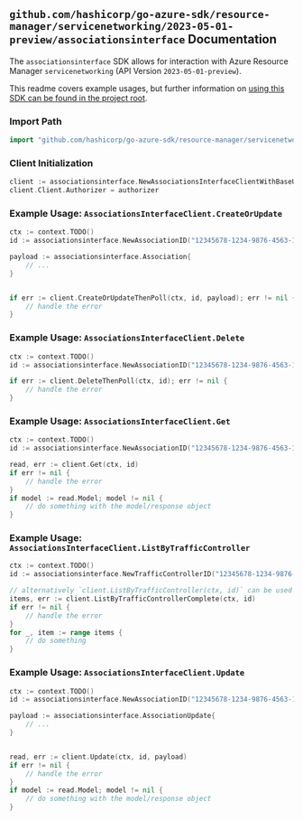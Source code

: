 
## `github.com/hashicorp/go-azure-sdk/resource-manager/servicenetworking/2023-05-01-preview/associationsinterface` Documentation

The `associationsinterface` SDK allows for interaction with Azure Resource Manager `servicenetworking` (API Version `2023-05-01-preview`).

This readme covers example usages, but further information on [using this SDK can be found in the project root](https://github.com/hashicorp/go-azure-sdk/tree/main/docs).

### Import Path

```go
import "github.com/hashicorp/go-azure-sdk/resource-manager/servicenetworking/2023-05-01-preview/associationsinterface"
```


### Client Initialization

```go
client := associationsinterface.NewAssociationsInterfaceClientWithBaseURI("https://management.azure.com")
client.Client.Authorizer = authorizer
```


### Example Usage: `AssociationsInterfaceClient.CreateOrUpdate`

```go
ctx := context.TODO()
id := associationsinterface.NewAssociationID("12345678-1234-9876-4563-123456789012", "example-resource-group", "trafficControllerName", "associationName")

payload := associationsinterface.Association{
	// ...
}


if err := client.CreateOrUpdateThenPoll(ctx, id, payload); err != nil {
	// handle the error
}
```


### Example Usage: `AssociationsInterfaceClient.Delete`

```go
ctx := context.TODO()
id := associationsinterface.NewAssociationID("12345678-1234-9876-4563-123456789012", "example-resource-group", "trafficControllerName", "associationName")

if err := client.DeleteThenPoll(ctx, id); err != nil {
	// handle the error
}
```


### Example Usage: `AssociationsInterfaceClient.Get`

```go
ctx := context.TODO()
id := associationsinterface.NewAssociationID("12345678-1234-9876-4563-123456789012", "example-resource-group", "trafficControllerName", "associationName")

read, err := client.Get(ctx, id)
if err != nil {
	// handle the error
}
if model := read.Model; model != nil {
	// do something with the model/response object
}
```


### Example Usage: `AssociationsInterfaceClient.ListByTrafficController`

```go
ctx := context.TODO()
id := associationsinterface.NewTrafficControllerID("12345678-1234-9876-4563-123456789012", "example-resource-group", "trafficControllerName")

// alternatively `client.ListByTrafficController(ctx, id)` can be used to do batched pagination
items, err := client.ListByTrafficControllerComplete(ctx, id)
if err != nil {
	// handle the error
}
for _, item := range items {
	// do something
}
```


### Example Usage: `AssociationsInterfaceClient.Update`

```go
ctx := context.TODO()
id := associationsinterface.NewAssociationID("12345678-1234-9876-4563-123456789012", "example-resource-group", "trafficControllerName", "associationName")

payload := associationsinterface.AssociationUpdate{
	// ...
}


read, err := client.Update(ctx, id, payload)
if err != nil {
	// handle the error
}
if model := read.Model; model != nil {
	// do something with the model/response object
}
```
